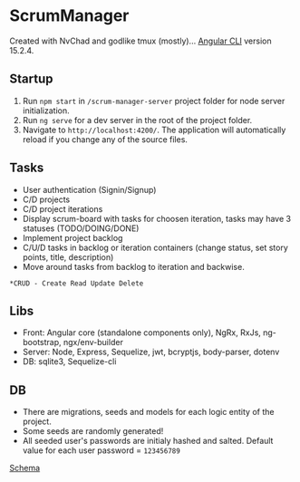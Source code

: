 # ScrumManager

Created with NvChad and godlike tmux (mostly)... [Angular CLI](https://github.com/angular/angular-cli) version 15.2.4.

## Startup

1) Run `npm start` in `/scrum-manager-server` project folder for node server initialization.
2) Run `ng serve` for a dev server in the root of the project folder.
3) Navigate to `http://localhost:4200/`. The application will automatically reload if you change any of the source files.

## Tasks 

- User authentication (Signin/Signup)
- C/D projects
- C/D project iterations
- Display scrum-board with tasks for choosen iteration, tasks may have 3 statuses (TODO/DOING/DONE)
- Implement project backlog
- C/U/D tasks in backlog or iteration containers (change status, set story points, title, description)
- Move around tasks from backlog to iteration and backwise.

`*CRUD - Create Read Update Delete`

## Libs
- Front: Angular core (standalone components only), NgRx, RxJs, ng-bootstrap, ngx/env-builder
- Server: Node, Express, Sequelize, jwt, bcryptjs, body-parser, dotenv
- DB: sqlite3, Sequelize-cli

## DB 

- There are migrations, seeds and models for each logic entity of the project.
- Some seeds are randomly generated!
- All seeded user's passwords are initialy hashed and salted. Default value for each user password = `123456789`

[Schema](https://github.com/Noname-creat0r/ng-scrum-manager/assets/72403887/0e8522b5-fc30-490a-a577-00e8134a001d)
